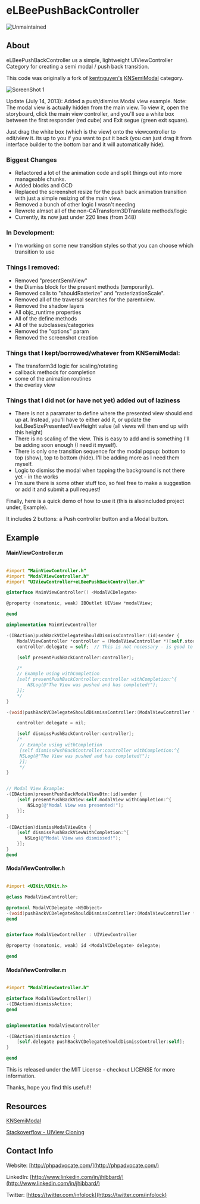 eLBeePushBackController
=======================

![Unmaintained](https://img.shields.io/badge/%E2%9A%A0-unmaintained-red.svg?style=flat)

## About

eLBeePushBackController us a simple, lightweight UIViewController Category for creating a semi modal / push back transition.  

This code was originally a fork of [kentnguyen's](https://github.com/kentnguyen) [KNSemiModal](https://github.com/kentnguyen/KNSemiModalViewController) category.  

![ScreenShot 1](screenshot.png)


Update (July 14, 2013): Added a push/dismiss Modal view example.
Note: The modal view is actually hidden from the main view.  To view it, open the storyboard, click the main view 
controller, and you'll see a white box between the first responder (red cube) and Exit segue (green exit square).  

Just drag the white box (which is the view) onto the viewcontroller to edit/view it.  its up to you if you want to put 
it back (you can just drag it from interface builder to the bottom bar and it will automatically hide).


### Biggest Changes

* Refactored a lot of the animation code and split things out into more manageable chunks.
* Added blocks and GCD
* Replaced the screenshot resize for the push back animation transition with just a simple resizing of the main view.
* Removed a bunch of other logic I wasn't needing
* Rewrote almsot all of the non-CATransform3DTranslate methods/logic
* Currently, its now just under 220 lines (from 348)


### In Development:
* I'm working on some new transition styles so that you can choose which transition to use

### Things I removed:
* Removed "presentSemiView"
* the Dismiss block for the present methods (temporarily).
* Removed calls to "shouldRasterize" and "rasterizationScale".
* Removed all of the traversal searches for the parentview.
* Removed the shadow layers
* All objc_runtime properties
* All of the define methods
* All of the subclasses/categories
* Removed the "options" param
* Removed the screenshot creation

### Things that I kept/borrowed/whatever from KNSemiModal:
* The transform3d logic for scaling/rotating
* callback methods for completion
* some of the animation routines
* the overlay view


### Things that I did not (or have not yet) added out of laziness
* There is not a paramater to define where the presented view should end up at.  Instead, you'll have to either add it, or update the keLBeeSizePresentedViewHeight value (all views will then end up with this height)
* There is no scaling of the view.  This is easy to add and is something I'll be adding soon enough (I need it myself).
* There is only one transition sequence for the modal popup: bottom to top (show), top to bottom (hide).  I'll be adding more as I need them myself.
* Logic to dismiss the modal when tapping the background is not there yet - in the works
* I'm sure there is some other stuff too, so feel free to make a suggestion or add it and submit a pull request!

Finally, here is a quick demo of how to use it (this is alsoincluded project under, Example).  

It includes 2 buttons: a Push controller button and a Modal button.

## Example

#### MainViewController.m
```objective-c

#import "MainViewController.h"
#import "ModalViewController.h"
#import "UIViewController+eLBeePushBackController.h"

@interface MainViewController() <ModalVCDelegate>

@property (nonatomic, weak) IBOutlet UIView *modalView;

@end

@implementation MainViewController

-(IBAction)pushBackVCDelegateShouldDismissController:(id)sender {
    ModalViewController *controller = (ModalViewController *)[self.storyboard instantiateViewControllerWithIdentifier:@"ModalViewControllerSBID"];
    controller.delegate = self;  // This is not necessary - is good to just let your main view handle presenting/dismissing

    [self presentPushBackController:controller];

    /*
    // Example using withCompletion
    [self presentPushBackController:controller withCompletion:^{
        NSLog(@"The View was pushed and has completed!");
    }];
    */
}

-(void)pushBackVCDelegateShouldDismissController:(ModalViewController *)controller {

    controller.delegate = nil;

    [self dismissPushBackController:controller];
    /*
     // Example using withCompletion
     [self dismissPushBackController:controller withCompletion:^{
     NSLog(@"The View was pushed and has completed!");
     }];
     */
}


// Modal View Example:
-(IBAction)presentPushBackModalViewBtn:(id)sender {
    [self presentPushBackView:self.modalView withCompletion:^{
        NSLog(@"Modal View was presented!");
    }];
}

-(IBAction)dismissModalViewBtn {
    [self dismissPushBackViewWithCompletion:^{
       NSLog(@"Modal View was dismissed!");
    }];
}
@end

```

#### ModalViewController.h
```objective-c

#import <UIKit/UIKit.h>

@class ModalViewController;

@protocol ModalVCDelegate <NSObject>
-(void)pushBackVCDelegateShouldDismissController:(ModalViewController *)controller;
@end


@interface ModalViewController : UIViewController

@property (nonatomic, weak) id <ModalVCDelegate> delegate;

@end


```


#### ModalViewController.m
```objective-c

#import "ModalViewController.h"

@interface ModalViewController()
-(IBAction)dismissAction;
@end


@implementation ModalViewController

-(IBAction)dismissAction {
    [self.delegate pushBackVCDelegateShouldDismissController:self];
}

@end
```

This is released under the MIT License - checkout LICENSE for more information.

Thanks, hope you find this useful!!


## Resources
[KNSemiModal](https://github.com/kentnguyen/KNSemiModalViewController)

[Stackoverflow - UIView Cloning](http://stackoverflow.com/a/13664732)


## Contact Info

Website: [http://phpadvocate.com/](http://phpadvocate.com/)

LinkedIn: [http://www.linkedin.com/in/jhibbard/](http://www.linkedin.com/in/jhibbard/)

Twitter: [https://twitter.com/infolock](https://twitter.com/infolock)
